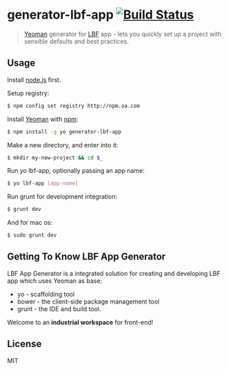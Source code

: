 # generator-lbf-app [![Build Status](https://secure.travis-ci.org/mice530/generator-lbf-app.png?branch=master)](https://travis-ci.org/mice530/generator-lbf-app)

> [Yeoman](http://yeoman.io) generator for [LBF](http://lbf.epc.oa.com) app - lets you quickly set up a project with sensible defaults and best practices.


## Usage

Install [node.js](http://nodejs.org) first.

Setup registry:
```bash
$ npm config set registry http://npm.oa.com
```
Install [Yeoman](http://yeoman.io) with [npm](http://npmjs.org):
```bash
$ npm install -g yo generator-lbf-app
```

Make a new directory, and enter into it:
```bash
$ mkdir my-new-project && cd $_
```

Run yo lbf-app, optionally passing an app name:
```bash
$ yo lbf-app [app-name]
```

Run grunt for development integration:
```bash
$ grunt dev
```
And for mac os:
```bash
$ sudo grunt dev
```

## Getting To Know LBF App Generator

LBF App Generator is a integrated solution for creating and developing LBF app which uses Yeoman as base:
 * yo - scaffolding tool
 * bower - the client-side package management tool
 * grunt - the IDE and build tool.

Welcome to an **industrial workspace** for front-end!

## License

MIT
